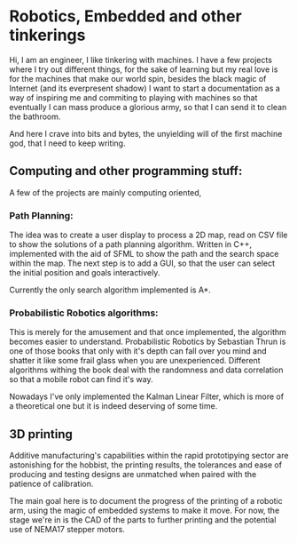 # Robotics, Embedded and other tinkerings

Hi, I am an engineer, I like tinkering with machines. I have a few projects where I try out different things, for the sake of learning but my real love is for the machines that make our world spin, besides the black magic of Internet (and its everpresent shadow) I want to start a documentation as a way of inspiring me and commiting to playing with machines so that eventually I can mass produce a glorious army, so that I can send it to clean the bathroom.

And here I crave into bits and bytes, the unyielding will of the first machine god, that I need to keep writing.

## Computing and other programming stuff:

A few of the projects are mainly computing oriented, 

### Path Planning:

The idea was to create a user display to process a 2D map, read on CSV file to show the solutions of a path planning algorithm. Written in C++, implemented with the aid of SFML to show the path and the search space within the map. The next step is to add a GUI, so that the user can select the initial position and goals interactively.

Currently the only search algorithm implemented is A*.

### Probabilistic Robotics algorithms:

This is merely for the amusement and that once implemented, the algorithm becomes easier to understand. Probabilistic Robotics by Sebastian Thrun is one of those books that only with it's depth can fall over you mind and shatter it like some frail glass when you are unexperienced. Different algorithms withing the book deal with the randomness and data correlation so that a mobile robot can find it's way.

Nowadays I've only implemented the Kalman Linear Filter, which is more of a theoretical one but it is indeed deserving of some time.

## 3D printing

Additive manufacturing's capabilities within the rapid prototipying sector are astonishing for the hobbist, the printing results, the tolerances and ease of producing and testing designs are unmatched when paired with the patience of calibration.

The main goal here is to document the progress of the printing of a robotic arm, using the magic of embedded systems to make it move. For now, the stage we're in is the CAD of the parts to further printing and the potential use of NEMA17 stepper motors. 



